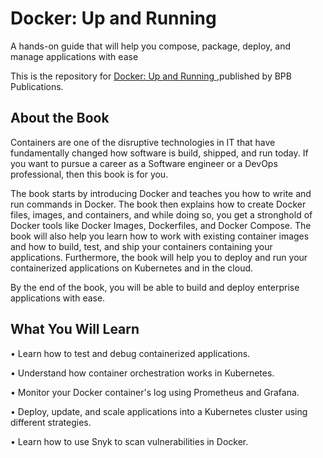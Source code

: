 # Docker: Up and Running

A hands-on guide that will help you compose, package, deploy, and manage applications with ease

This is the repository for [Docker: Up and Running
](https://bpbonline.com/products/docker-up-and-running?variant=42657624948936),published by BPB Publications. 

## About the Book
Containers are one of the disruptive technologies in IT that have fundamentally changed how software is build, shipped, and run today. If you want to pursue a career as a Software engineer or a DevOps professional, then this book is for you.

The book starts by introducing Docker and teaches you how to write and run commands in Docker. The book then explains how to create Docker files, images, and containers, and while doing so, you get a stronghold of Docker tools like Docker Images, Dockerfiles, and Docker Compose. The book will also help you learn how to work with existing container images and how to build, test, and ship your containers containing your applications. Furthermore, the book will help you to deploy and run your containerized applications on Kubernetes and in the cloud.

By the end of the book, you will be able to build and deploy enterprise applications with ease.

## What You Will Learn
•  Learn how to test and debug containerized applications.

•  Understand how container orchestration works in Kubernetes.

•  Monitor your Docker container's log using Prometheus and Grafana.

•  Deploy, update, and scale applications into a Kubernetes cluster using different strategies.

•  Learn how to use Snyk to scan vulnerabilities in Docker.

